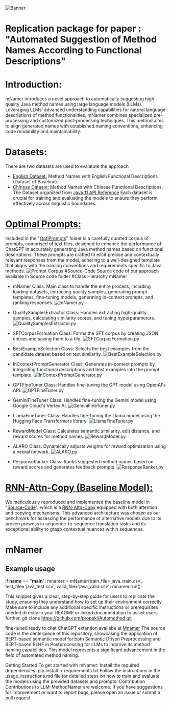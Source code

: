![Banner](Mnamer.png)
# Replication package for paper : "Automated Suggestion of Method Names According to Functional Descriptions"

# Introduction:
mNamer introduces a novel approach to automatically suggesting high-quality Java method names using large language models (LLMs). Leveraging LLMs' advanced understanding capabilities for natural language descriptions of method functionalities, mNamer combines specialized pre-processing and customized post-processing techniques. This method aims to align generated names with established naming conventions, enhancing code readability and maintainability.
# Datasets:
There are two datasets are used to evalatute the approach
- [English Dataset:](https://github.com/propaki/Automethod/tree/main/EnglishDataset) Method Names with English Functional Descriptions (Dataset of Baseline).
- [Chinese Dataset:](https://github.com/propaki/Automethod/tree/main/Chinese%20Dataset) Method Names with Chinese Functional Descriptions. The Dataset organized from [Java 11 API Reference](https://www.apiref.com/java11-zh/java.base/module-summary.html)
Each dataset is crucial for training and evaluating the models to ensure they perform effectively across linguistic boundaries.
#  [Optimal Prompts:](https://github.com/propaki/Automethod/tree/main/OptiPrompts) 
Included in the "[OptiPrompts](https://github.com/propaki/Automethod/tree/main/OptiPrompts)" folder is a carefully curated corpus of prompts, comprised of text files, designed to enhance the performance of ChatGPT in accurately generating Java method names based on functional descriptions. These prompts are crafted to elicit precise and contextually relevant responses from the model, adhering to a well-designed template that aligns with the naming conventions and requirements specific to Java methods.
![Prompt Corpus](Optiprompts.PNG)
#Source-Code
Source code of our approach available in Source code folder
#Class Hierarchy
mNamer

- mNamer Class: Main class to handle the entire process, including loading datasets, extracting quality samples, generating prompt templates, fine-tuning models, generating in-context prompts, and ranking responses.
![mNamer.py](mNamer.PNG)

- QualitySamplesExtractor Class: Handles extracting high-quality samples, calculating similarity scores, and tuning hyperparameters.
![QualitySamplesExtractor.py](QualitySample.PNG)
- SFTCorpusFormation Class: Forms the SFT corpus by creating JSON entries and saving them to a file.
![SFTCorpusFormation.py](SFTCorpus.PNG)
- BestExampleSelection Class: Selects the best examples from the candidate dataset based on text similarity.
![BestExampleSelection.py](BestExamples.PNG)
- InContextPromptGenerator Class: Generates in-context prompts by integrating functional descriptions and best examples into the prompt template.
![InContextPromptGenerator.py](InContextPrompts.PNG)
- GPTFineTuner Class: Handles fine-tuning the GPT model using OpenAI's API.
![GPTFineTuner.py](GPTFine.PNG)
- GeminiFineTuner Class: Handles fine-tuning the Gemini model using Google Cloud's Vertex AI.
![GeminiFineTuner.py](GeminiFine.PNG)
- LlamaFineTuner Class: Handles fine-tuning the Llama model using the Hugging Face Transformers library.
![LlamaFineTuner.py](LlamaFine.PNG)
- RewardModel Class: Calculates semantic similarity, edit distance, and reward scores for method names.
![RewardModel.py](RewardModel.PNG)
- ALARO Class: Dynamically adjusts weights for reward optimization using a neural network.
![ALARO.py](ALARO.PNG)
- ResponseRanker Class: Ranks suggested method names based on reward scores and generates feedback prompts.
![ResponseRanker.py](Response.PNG)

# [RNN-Attn-Copy (Baseline Model):](https://github.com/propaki/Automethod/tree/main/Source-Code/RNN-Attn-Copy.ipynb)
We meticulously reproduced and implemented the baseline model in "[Source-Code](https://github.com/propaki/Automethod/tree/main/Source-Code)", which is a [RNN-Attn-Copy](https://github.com/propaki/Automethod/tree/main/Source-Code/RNN-Attn-Copy.ipynb) equipped with both attention and copying mechanisms. This advanced architecture was chosen as our benchmark for assessing the performance of alternative models due to its proven prowess in sequence-to-sequence translation tasks and its exceptional ability to grasp contextual nuances within sequences.

# mNamer
## Example usage
if __name__ == "__main__":
    mnamer = mNamer(train_file='java_train.csv', test_file='java_test.csv', valid_file='java_valid.csv')
    mnamer.run()
    
This snippet gives a clear, step-by-step guide for users to replicate the study, ensuring they understand how to set up their environment correctly. Make sure to include any additional specific instructions or prerequisites needed directly in your README or linked documentation to assist users further.
git clone https://github.com/propaki/Automethod.git

fine-tuned ready to chat ChatGPT extention availabe at [Mnamer](https://chat.openai.com/g/g-T58v7ELEM-mnamer)
The source code is the centerpiece of this repository, showcasing the application of BERT-based semantic model for both Semantic Driven Preprocessing and BERT-based RLHF in Postprocessing for LLMs to improve its method naming capabilities. This model represents a significant advancement in the field of automated method naming.

Getting Started
To get started with mNamer:
Install the required dependencies: pip install -r requirements.txt
Follow the instructions in the usage_instructions.md file for detailed steps on how to train and evaluate the models using the provided datasets and prompts.
Contribution
Contributions to LLM-MethodNamer are welcome. If you have suggestions for improvement or want to report bugs, please open an issue or submit a pull request.
